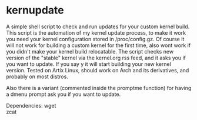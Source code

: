 # kernupdate
A simple shell script to check and run updates for your custom kernel build.
This script is the automation of my kernel update process, to make it work you need your kernel configuration stored in /proc/config.gz. Of course it will not work for building a custom kernel for the first time, also wont work if you didn't make your kernel build relocatable.
The script checks new version of the "stable" kernel via the kernel.org rss feed, and it asks you if you want to update. If you say y it will start building your new kernel version.
Tested on Artix Linux, should work on Arch and its derivatives, and probably on most distros.

Also there is a variant (commented inside the promptme function) for having a dmenu prompt ask you if you want to update.

Dependencies:
wget\
zcat
